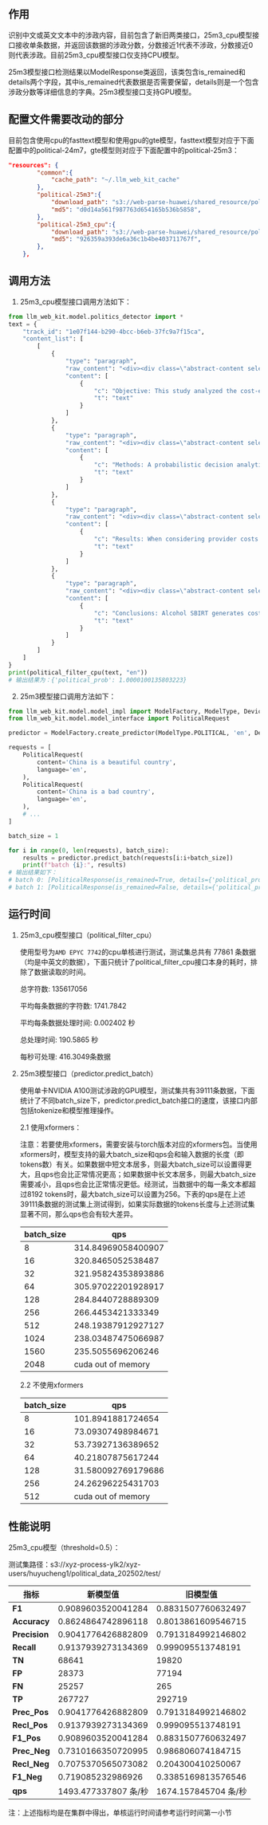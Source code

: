 ## 作用

识别中文或英文文本中的涉政内容，目前包含了新旧两类接口，25m3_cpu模型接口接收单条数据，并返回该数据的涉政分数，分数接近1代表不涉政，分数接近0则代表涉政。目前25m3_cpu模型接口仅支持CPU模型。

25m3模型接口检测结果以ModelResponse类返回，该类包含is_remained和details两个字段，其中is_remained代表数据是否需要保留，details则是一个包含涉政分数等详细信息的字典。25m3模型接口支持GPU模型。

## 配置文件需要改动的部分

目前包含使用cpu的fasttext模型和使用gpu的gte模型，fasttext模型对应于下面配置中的political-24m7，gte模型则对应于下面配置中的political-25m3：

```json
"resources": {
        "common":{
            "cache_path": "~/.llm_web_kit_cache"
        },
        "political-25m3":{
            "download_path": "s3://web-parse-huawei/shared_resource/political/25m3.zip",
            "md5": "d0d14a561f987763d654165b536b5858",
        },
        "political-25m3_cpu":{
            "download_path": "s3://web-parse-huawei/shared_resource/political/25m3_cpu.zip",
            "md5": "926359a393de6a36c1b4be403711767f",
        },
    },
```

## 调用方法

1. 25m3_cpu模型接口调用方法如下：

```python
from llm_web_kit.model.politics_detector import *
text = {
    "track_id": "1e07f144-b290-4bcc-b6eb-37fc9a7f15ca",
    "content_list": [
        [
            {
                "type": "paragraph",
                "raw_content": "<div><div class=\"abstract-content selected\" id=\"eng-abstract\"><p><strong class=\"sub-title\">\n          Objective:\n        </strong>\n      \n      This study analyzed the cost-effectiveness of delivering alcohol screening, brief intervention, and referral to treatment (SBIRT) in emergency departments (ED) when compared to outpatient medical settings.\n    </p></div></div>",
                "content": [
                    {
                        "c": "Objective: This study analyzed the cost-effectiveness of delivering alcohol screening, brief intervention, and referral to treatment (SBIRT) in emergency departments (ED) when compared to outpatient medical settings.",
                        "t": "text"
                    }
                ]
            },
            {
                "type": "paragraph",
                "raw_content": "<div><div class=\"abstract-content selected\" id=\"eng-abstract\"><p><strong class=\"sub-title\">\n          Methods:\n        </strong>\n      \n      A probabilistic decision analytic tree categorized patients into health states. Utility weights and social costs were assigned to each health state. Health outcome measures were the proportion of patients not drinking above threshold levels at follow-up, the proportion of patients transitioning from above threshold levels at baseline to abstinent or below threshold levels at follow-up, and the quality-adjusted life years (QALYs) gained. Expected costs under a provider perspective were the marginal costs of SBIRT, and under a societal perspective were the sum of SBIRT cost per patient and the change in social costs. Incremental cost-effectiveness ratios were computed.\n    </p></div></div>",
                "content": [
                    {
                        "c": "Methods: A probabilistic decision analytic tree categorized patients into health states. Utility weights and social costs were assigned to each health state. Health outcome measures were the proportion of patients not drinking above threshold levels at follow-up, the proportion of patients transitioning from above threshold levels at baseline to abstinent or below threshold levels at follow-up, and the quality-adjusted life years (QALYs) gained. Expected costs under a provider perspective were the marginal costs of SBIRT, and under a societal perspective were the sum of SBIRT cost per patient and the change in social costs. Incremental cost-effectiveness ratios were computed.",
                        "t": "text"
                    }
                ]
            },
            {
                "type": "paragraph",
                "raw_content": "<div><div class=\"abstract-content selected\" id=\"eng-abstract\"><p><strong class=\"sub-title\">\n          Results:\n        </strong>\n      \n      When considering provider costs only, compared to outpatient, SBIRT in ED cost $8.63 less, generated 0.005 more QALYs per patient, and resulted in 13.8% more patients drinking below threshold levels. Sensitivity analyses in which patients were assumed to receive a fixed number of treatment sessions that met clinical sites' guidelines made SBIRT more expensive in ED than outpatient; the ED remained more effective. In this sensitivity analysis, the ED was the most cost-effective setting if decision makers were willing to pay more than $1500 per QALY gained.\n    </p></div></div>",
                "content": [
                    {
                        "c": "Results: When considering provider costs only, compared to outpatient, SBIRT in ED cost $8.63 less, generated 0.005 more QALYs per patient, and resulted in 13.8% more patients drinking below threshold levels. Sensitivity analyses in which patients were assumed to receive a fixed number of treatment sessions that met clinical sites' guidelines made SBIRT more expensive in ED than outpatient; the ED remained more effective. In this sensitivity analysis, the ED was the most cost-effective setting if decision makers were willing to pay more than $1500 per QALY gained.",
                        "t": "text"
                    }
                ]
            },
            {
                "type": "paragraph",
                "raw_content": "<div><div class=\"abstract-content selected\" id=\"eng-abstract\"><p><strong class=\"sub-title\">\n          Conclusions:\n        </strong>\n      \n      Alcohol SBIRT generates costs savings and improves health in both ED and outpatient settings. EDs provide better effectiveness at a lower cost and greater social cost reductions than outpatient.\n    </p></div></div>",
                "content": [
                    {
                        "c": "Conclusions: Alcohol SBIRT generates costs savings and improves health in both ED and outpatient settings. EDs provide better effectiveness at a lower cost and greater social cost reductions than outpatient.",
                        "t": "text"
                    }
                ]
            }
        ]
    ]
}
print(political_filter_cpu(text, "en"))
# 输出结果为：{'political_prob': 1.0000100135803223}
```

2. 25m3模型接口调用方法如下：

```python
from llm_web_kit.model.model_impl import ModelFactory, ModelType, DeviceType
from llm_web_kit.model.model_interface import PoliticalRequest

predictor = ModelFactory.create_predictor(ModelType.POLITICAL, 'en', DeviceType.GPU)

requests = [
    PoliticalRequest(
        content='China is a beautiful country',
        language='en',
    ),
    PoliticalRequest(
        content='China is a bad country',
        language='en',
    ),
    # ...
]

batch_size = 1

for i in range(0, len(requests), batch_size):
    results = predictor.predict_batch(requests[i:i+batch_size])
    print(f"batch {i}:", results)
# 输出结果如下：
# batch 0: [PoliticalResponse(is_remained=True, details={'political_prob': 0.996094})]
# batch 1: [PoliticalResponse(is_remained=False, details={'political_prob': 0.020493})]
```

## 运行时间

1. 25m3_cpu模型接口（political_filter_cpu）

   使用型号为`AMD EPYC 7742`的cpu单核进行测试，测试集总共有 77861 条数据（均是中英文的数据），下面只统计了political_filter_cpu接口本身的耗时，排除了数据读取的时间。

   总字符数: 135617056

   平均每条数据的字符数: 1741.7842

   平均每条数据处理时间: 0.002402 秒

   总处理时间: 190.5865 秒

   每秒可处理: 416.3049条数据

2. 25m3模型接口（predictor.predict_batch）

   使用单卡NVIDIA A100测试涉政的GPU模型，测试集共有39111条数据，下面统计了不同batch_size下，predictor.predict_batch接口的速度，该接口内部包括tokenize和模型推理操作。

   2.1 使用xformers：

   注意：若要使用xformers，需要安装与torch版本对应的xformers包。当使用xformers时，模型支持的最大batch_size和qps会和输入数据的长度（即tokens数）有关。如果数据中短文本居多，则最大batch_size可以设置得更大，且qps也会比正常情况更高；如果数据中长文本居多，则最大batch_size需要减小，且qps也会比正常情况更低。经测试，当数据中的每一条文本都超过8192 tokens时，最大batch_size可以设置为256。下表的qps是在上述39111条数据的测试集上测试得到，如果实际数据的tokens长度与上述测试集显著不同，那么qps也会有较大差异。

   | batch_size | qps                |
   | ---------- | ------------------ |
   | 8          | 314.84969058400907 |
   | 16         | 320.8465052538487  |
   | 32         | 321.95824353893886 |
   | 64         | 305.97022201928917 |
   | 128        | 284.8440728889309  |
   | 256        | 266.4453421333349  |
   | 512        | 248.19387912927127 |
   | 1024       | 238.03487475066987 |
   | 1560       | 235.5055696206246  |
   | 2048       | cuda out of memory |

   2.2 不使用xformers

   | batch_size | qps                |
   | ---------- | ------------------ |
   | 8          | 101.8941881724654  |
   | 16         | 73.09307498984671  |
   | 32         | 53.73927136389652  |
   | 64         | 40.21807875617244  |
   | 128        | 31.580092769179686 |
   | 256        | 24.26296225431703  |
   | 512        | cuda out of memory |

## 性能说明

25m3_cpu模型（threshold=0.5）：

测试集路径：s3://xyz-process-ylk2/xyz-users/huyucheng1/political_data_202502/test/

| 指标          | 新模型值             | 旧模型值             |
| ------------- | -------------------- | -------------------- |
| **F1**        | 0.9089603520041284   | 0.8831507760632497   |
| **Accuracy**  | 0.8624864742896118   | 0.8013861609546715   |
| **Precision** | 0.9041776426882809   | 0.7913184992146802   |
| **Recall**    | 0.9137939273134369   | 0.999095513748191    |
| **TN**        | 68641                | 19820                |
| **FP**        | 28373                | 77194                |
| **FN**        | 25257                | 265                  |
| **TP**        | 267727               | 292719               |
| **Prec_Pos**  | 0.9041776426882809   | 0.7913184992146802   |
| **Recl_Pos**  | 0.9137939273134369   | 0.999095513748191    |
| **F1_Pos**    | 0.9089603520041284   | 0.8831507760632497   |
| **Prec_Neg**  | 0.7310166350720995   | 0.986806074184715    |
| **Recl_Neg**  | 0.7075370565073082   | 0.204300410250067    |
| **F1_Neg**    | 0.719085232986926    | 0.3385169813576546   |
| **qps**       | 1493.477337807 条/秒 | 1674.157845704 条/秒 |

注：上述指标均是在集群中得出，单核运行时间请参考运行时间第一小节
